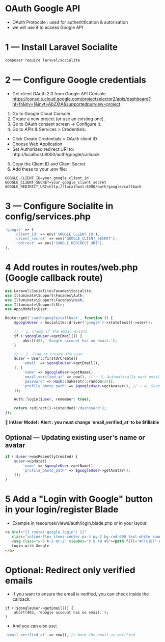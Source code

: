 # OAuth Google API

- OAuth Protocole : used for authentification & autorisation
- we will use it to access Google API


# 1 — Install Laravel Socialite

```bash
composer require laravel/socialite
```

# 2 — Configure Google credentials

- Get client OAuth 2.0 from Google API Console.
https://console.cloud.google.com/projectselector2/apis/dashboard?hl=fr&inv=1&invt=Ab2XtA&supportedpurview=project

1. Go to Google Cloud Console.
2. Create a new project (or use an existing one).
3. Go to OAuth consent screen → Configure it.
4. Go to APIs & Services > Credentials:
  - Click Create Credentials > OAuth client ID
  - Choose Web Application
  - Set Authorized redirect URI to: http://localhost:8000/auth/google/callback
5. Copy the Client ID and Client Secret
6. Add these to your .env file:

```
GOOGLE_CLIENT_ID=your_google_client_id
GOOGLE_CLIENT_SECRET=your_google_client_secret
GOOGLE_REDIRECT_URI=http://localhost:8000/auth/google/callback
```

# 3 — Configure Socialite in config/services.php

```php
'google' => [
    'client_id' => env('GOOGLE_CLIENT_ID'),
    'client_secret' => env('GOOGLE_CLIENT_SECRET'),
    'redirect' => env('GOOGLE_REDIRECT_URI'),
],
```

# 4 Add routes in routes/web.php (Google callback route)

```php
use Laravel\Socialite\Facades\Socialite;
use Illuminate\Support\Facades\Auth;
use Illuminate\Support\Facades\Hash;
use Illuminate\Support\Str;
use App\Models\User;

Route::get('/auth/google/callback', function () {
    $googleUser = Socialite::driver('google')->stateless()->user();

    // ✅ 1. Check if the email exists
    if (!$googleUser->getEmail()) {
        abort(403, 'Google account has no email.');
    }

    // ✅ 2. Find or create the user
    $user = User::firstOrCreate([
        'email' => $googleUser->getEmail(),
    ], [
        'name' => $googleUser->getName(),
        'email_verified_at' => now(), // ✅ 3. Automatically mark email as verified
        'password' => Hash::make(Str::random(24)),
        'profile_photo_path' => $googleUser->getAvatar(), // ✅ 4. Save avatar URL (optional)
    ]);

    Auth::login($user, remember: true);

    return redirect()->intended('/dashboard');
});
```

🚨 **InUser Model : Alert : you must change 'email_verified_at' to be $fillable**

## Optional — Updating existing user's name or avatar

```php
if (!$user->wasRecentlyCreated) {
    $user->update([
        'name' => $googleUser->getName(),
        'profile_photo_path' => $googleUser->getAvatar(),
    ]);
}
```

# 5 Add a "Login with Google" button in your login/register Blade

- Example in resources/views/auth/login.blade.php or in your layout:

```html
<a href="{{ route('google.login') }}"
   class="inline-flex items-center px-4 py-2 bg-red-600 text-white rounded hover:bg-red-700">
   <svg class="w-5 h-5 mr-2" viewBox="0 0 48 48"><path fill="#FFC107" d="..."/></svg>
   Login with Google
</a>
```

# Optional: Redirect only verified emails

- If you want to ensure the email is verified, you can check inside the callback:

```
if (!$googleUser->getEmail()) {
    abort(403, 'Google account has no email.');
}
```

- And you can also use:

```php
'email_verified_at' => now(), // mark the email as verified
```



